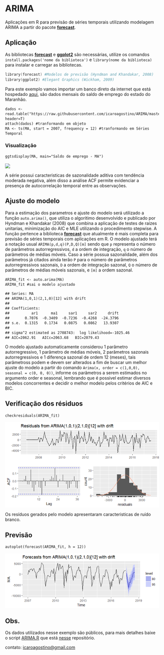 # **ARIMA**
Aplicações em R para previsão de séries temporais utilizando modelagem ARIMA a partir do pacote [**forecast**](https://pkg.robjhyndman.com/forecast/).

## Aplicação

As bibliotecas [**forecast**](https://cran.r-project.org/web/packages/forecast/) e [**ggplot2**](https://cran.r-project.org/web/packages/ggplot2/) são necessárias, utilize os comandos `install.packages('nome da biblioteca')` e `library(nome da biblioteca)` para instalar e carregar as bibliotecas.

```s
library(forecast) #Modelos de previsão (Hyndman and Khandakar, 2008)
library(ggplot2) #Elegant Graphics (Wickham, 2009)
```

Para este exemplo vamos importar um banco direto da internet que está hospedado [aqui](https://github.com/icaroagostino/ARIMA/blob/master/dados/MA.txt), são dados mensais do saldo de emprego do estado do Maranhão.

```{r dados}
dados <- read.table("https://raw.githubusercontent.com/icaroagostino/ARIMA/master/dados/MA.txt", header=T)
attach(dados) #tranformando em objeto
MA <- ts(MA, start = 2007, frequency = 12) #tranformando em Séries Temporal
```
### Visualização

```{r graf}
ggtsdisplay(MA, main="Saldo de emprego - MA")
```

<img src="img/Exemplo MA/graf.png" align="center"/>

A série possui caracteristicas de sazonalidade aditiva com tendência moderada negativa, além disso a análise ACF permite evidenciar a presença de autocorrelação temporal entre as observações.

## Ajuste do modelo

Para a estimação dos parametros e ajuste do modelo será utilizado a função `auto.arima()`, que utiliza o algoritimo desenvolvido e publicado por Hyndman e Khandakar (2008) que combina a aplicação de testes de raízes unitarias, minimização do AIC e MLE utilizando o procedimento stepwise. A função pertence a biblioteca [**forecast**](https://pkg.robjhyndman.com/forecast/) que atualmente é mais completa para previsão de séries temporais com aplicações em R. O modelo ajustado terá a notação usual `ARIMA(p,d,q)(P,D,Q)[m]` sendo que `p` representa o número de parâmetros autorregressivos, `d` a ordem de integração, `q` o número de parâmetros de médias móveis. Caso a série possua sazonalidade, além dos parâmetros já citados ainda terão `P` para o número de parâmetros autorregressivos sazonais, `D` a ordem de integração sazonal, `Q` o número de parâmetros de médias móveis sazonais, e `[m]` a ordem sazonal.

```{r ajuste}
ARIMA_fit <- auto.arima(MA)
ARIMA_fit #sai o modelo ajustado
```

```{r model}
## Series: MA 
## ARIMA(1,0,1)(2,1,0)[12] with drift 
##
## Coefficients:
##          ar1      ma1     sar1     sar2     drift
##       0.7076  -0.3409  -0.7236  -0.4268  -24.3796
## s.e.  0.1315   0.1734   0.0875   0.0862   13.9307
##
## sigma^2 estimated as 2708743:  log likelihood=-1025.46
## AIC=2062.91   AICc=2063.68   BIC=2079.43
```

O modelo ajustado automaticamente considerou 1 parâmetro autorregressivo, 1 parâmetro de médias móveis, 2 parâmetros sazonais autorregressivos e 1 diferença sazonal de ordem 12 (meses), tais parâmetross podem e devem ser alterados a fim de buscar um melhor ajuste do modelo a partir do comando `Arima(x, order = c(1,0,0), seasonal = c(0, 0, 0))`, informe os parâmetros a serem estimados no argumento order e seasonal, lembrando que é possivel estimar diversos modelos concorrentes e decidir o melhor modelo pelos critérios de AIC e BIC.

## Verificação dos résiduos

```{r res}
checkresiduals(ARIMA_fit)
```

<img src="img/Exemplo MA/res.png" align="center"/>

Os resíduos gerados pelo modelo apresentaram caracteristicas de ruído branco.

## Previsão

```{r Prev}
autoplot(forecast(ARIMA_fit, h = 12))
```

<img src="img/Exemplo MA/prev.png" align="center"/>

## Obs.

Os dados utilizados nesse exemplo são públicos, para mais detalhes baixe o script [ARIMA.R](https://github.com/icaroagostino/ARIMA/edit/master/ARIMA.R) que está [nesse](https://github.com/icaroagostino/ARIMA/) repositório.

contato: icaroagostino@gmail.com
